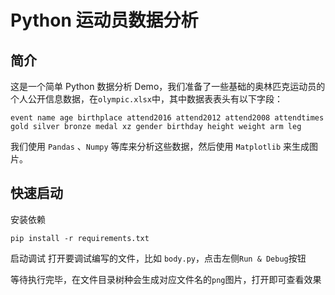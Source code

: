 # Python 运动员数据分析

## 简介
这是一个简单 Python 数据分析 Demo，我们准备了一些基础的奥林匹克运动员的个人公开信息数据，在`olympic.xlsx`中，其中数据表表头有以下字段：

```
event name age birthplace attend2016 attend2012 attend2008 attendtimes gold silver bronze medal xz gender birthday height weight arm leg
```

我们使用 `Pandas` 、`Numpy` 等库来分析这些数据，然后使用 `Matplotlib` 来生成图片。

## 快速启动

安装依赖
```
pip install -r requirements.txt
```

启动调试
打开要调试编写的文件，比如 `body.py`，点击左侧`Run & Debug`按钮

等待执行完毕，在文件目录树种会生成对应文件名的`png`图片，打开即可查看效果
